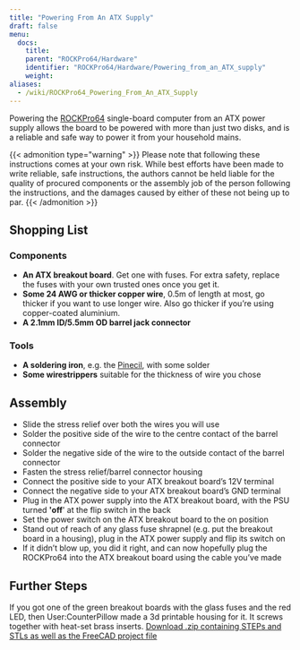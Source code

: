 ```yaml
---
title: "Powering From An ATX Supply"
draft: false
menu:
  docs:
    title:
    parent: "ROCKPro64/Hardware"
    identifier: "ROCKPro64/Hardware/Powering_from_an_ATX_supply"
    weight:
aliases:
  - /wiki/ROCKPro64_Powering_From_An_ATX_Supply
---
```


Powering the [ROCKPro64](/documentation/ROCKPro64) single-board computer from an ATX power supply allows the board to be powered with more than just two disks, and is a reliable and safe way to power it from your household mains.

{{< admonition type="warning" >}}
 Please note that following these instructions comes at your own risk. While best efforts have been made to write reliable, safe instructions, the authors cannot be held liable for the quality of procured components or the assembly job of the person following the instructions, and the damages caused by either of these not being up to par.
{{< /admonition >}}

## Shopping List

### Components

* **An ATX breakout board**. Get one with fuses. For extra safety, replace the fuses with your own trusted ones once you get it.
* **Some 24 AWG or thicker copper wire**, 0.5m of length at most, go thicker if you want to use longer wire. Also go thicker if you’re using copper-coated aluminium.
* **A 2.1mm ID/5.5mm OD barrel jack connector**

### Tools

* **A soldering iron**, e.g. the [Pinecil](/documentation/Pinecil), with some solder
* **Some wirestrippers** suitable for the thickness of wire you chose

## Assembly

* Slide the stress relief over both the wires you will use
* Solder the positive side of the wire to the centre contact of the barrel connector
* Solder the negative side of the wire to the outside contact of the barrel connector
* Fasten the stress relief/barrel connector housing
* Connect the positive side to your ATX breakout board’s 12V terminal
* Connect the negative side to your ATX breakout board’s GND terminal
* Plug in the ATX power supply into the ATX breakout board, with the PSU turned **'off**' at the flip switch in the back
* Set the power switch on the ATX breakout board to the on position
* Stand out of reach of any glass fuse shrapnel (e.g. put the breakout board in a housing), plug in the ATX power supply and flip its switch on
* If it didn’t blow up, you did it right, and can now hopefully plug the ROCKPro64 into the ATX breakout board using the cable you’ve made

## Further Steps

If you got one of the green breakout boards with the glass fuses and the red LED, then User:CounterPillow made a 3d printable housing for it. It screws together with heat-set brass inserts. [Download .zip containing STEPs and STLs as well as the FreeCAD project file](https://overviewer.org/~pillow/up/b97c120da9/atxthing.zip)
